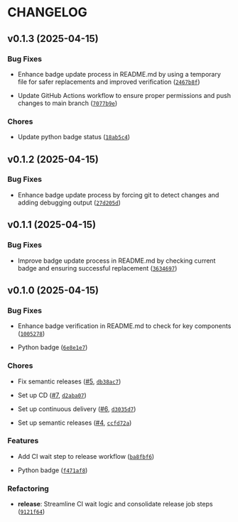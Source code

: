 # CHANGELOG


## v0.1.3 (2025-04-15)

### Bug Fixes

- Enhance badge update process in README.md by using a temporary file for safer replacements and
  improved verification
  ([`2467b8f`](https://github.com/sherifattia/venmo-auto-requester/commit/2467b8f371cae37448815b6d610aa97784fc5baa))

- Update GitHub Actions workflow to ensure proper permissions and push changes to main branch
  ([`7077b9e`](https://github.com/sherifattia/venmo-auto-requester/commit/7077b9e834c0ebdf98e74862b439a3a286e2bcb1))

### Chores

- Update python badge status
  ([`18ab5c4`](https://github.com/sherifattia/venmo-auto-requester/commit/18ab5c4cf63b10b029cc414091de0fdbf51334fe))


## v0.1.2 (2025-04-15)

### Bug Fixes

- Enhance badge update process by forcing git to detect changes and adding debugging output
  ([`27d205d`](https://github.com/sherifattia/venmo-auto-requester/commit/27d205de68edbc0a7c80f4734fc35495b982601f))


## v0.1.1 (2025-04-15)

### Bug Fixes

- Improve badge update process in README.md by checking current badge and ensuring successful
  replacement
  ([`3634697`](https://github.com/sherifattia/venmo-auto-requester/commit/3634697ad94a3974a0116e531154d9ed0aedd4c2))


## v0.1.0 (2025-04-15)

### Bug Fixes

- Enhance badge verification in README.md to check for key components
  ([`1005278`](https://github.com/sherifattia/venmo-auto-requester/commit/10052780102cde1eb41634eee04d27f9bd922b5f))

- Python badge
  ([`6e8e1e7`](https://github.com/sherifattia/venmo-auto-requester/commit/6e8e1e75f53b020dd03960d95f510626c17ae001))

### Chores

- Fix semantic releases ([#5](https://github.com/sherifattia/venmo-auto-requester/pull/5),
  [`db38ac7`](https://github.com/sherifattia/venmo-auto-requester/commit/db38ac7a086c1ebb024853a8aa194da26518a50b))

- Set up CD ([#7](https://github.com/sherifattia/venmo-auto-requester/pull/7),
  [`d2aba07`](https://github.com/sherifattia/venmo-auto-requester/commit/d2aba074e9282ec1ce29bd78dee1cb0efcdc7b3e))

- Set up continuous delivery ([#6](https://github.com/sherifattia/venmo-auto-requester/pull/6),
  [`d3035d7`](https://github.com/sherifattia/venmo-auto-requester/commit/d3035d7196b0733a6552a5a02a1a750bccf16259))

- Set up semantic releases ([#4](https://github.com/sherifattia/venmo-auto-requester/pull/4),
  [`ccfd72a`](https://github.com/sherifattia/venmo-auto-requester/commit/ccfd72a6b4817c0852869ee13a3ff905cdbfeb1c))

### Features

- Add CI wait step to release workflow
  ([`ba8fbf6`](https://github.com/sherifattia/venmo-auto-requester/commit/ba8fbf6ba52c8b9cd2652822728e7e82a32e80a2))

- Python badge
  ([`f471af8`](https://github.com/sherifattia/venmo-auto-requester/commit/f471af81dbaf492d73c6f8a8bd8a95619a99dfa9))

### Refactoring

- **release**: Streamline CI wait logic and consolidate release job steps
  ([`9121f64`](https://github.com/sherifattia/venmo-auto-requester/commit/9121f648bead057f9b1d0053a990da38cc8e4e49))

